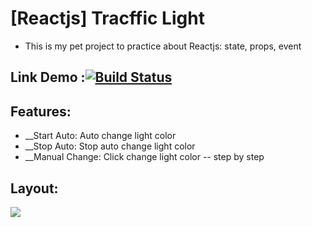 # [Reactjs] Tracffic Light
- This is my pet project to practice about Reactjs: state, props, event 
## Link Demo :[![Build Status](https://api.travis-ci.org/OrchardCMS/OrchardCore.svg?branch=dev)](https://shrouded-forest-39072.herokuapp.com/)
## Features:
- __Start Auto: Auto change light color
- __Stop Auto: Stop auto change light color
- __Manual Change: Click change light color -- step by step
## Layout:
![](https://shrouded-forest-39072.herokuapp.com/layout.png)

